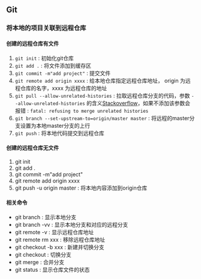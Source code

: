 ## Git

### 将本地的项目关联到远程仓库

#### 创建的远程仓库有文件
1. `git init` : 初始化git仓库
2. `git add .` : 将文件添加到缓存区
3. `git commit -m"add project"` : 提交文件
4. `git remote add origin xxxx` : 给本地仓库指定远程仓库地址， origin 为远程仓库的名字，xxxx 为远程仓库的地址
5. `git pull --allow-unrelated-histories` : 拉取远程仓库分支的代码，参数 `--allow-unrelated-histories` 的含义[Stackoverflow](http://stackoverflow.com/questions/37937984/git-refusing-to-merge-unrelated-histories)，如果不添加该参数会报错 : `fatal: refusing to merge unrelated histories`
6. `git branch --set-upstream-to=origin/master master` : 将远程的master分支设置为本地master分支的上行
7. `git push` : 将本地代码提交到远程仓库

#### 创建的远程仓库无文件
1. git init 
2. git add .
3. git commit -m"add project"
4. git remote add origin xxxx
5. git push -u origin master : 将本地内容添加到origin仓库

#### 相关命令
* git branch : 显示本地分支 
* git branch -vv : 显示本地分支和对应的远程分支
* git remote -v : 显示远程仓库地址
* git remote rm xxx : 移除远程仓库地址
* git checkout -b xxx : 新建并切换分支
* git checkout : 切换分支
* git merge : 合并分支
* git status : 显示仓库文件的状态
